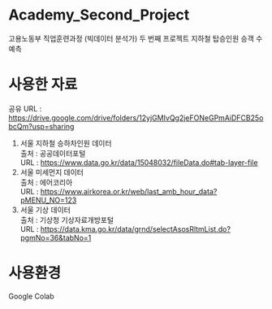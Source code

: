 # Academy_Second_Project
고용노동부 직업훈련과정 (빅데이터 분석가) 두 번째 프로젝트
지하철 탑승인원 승객 수 예측

# 사용한 자료
공유 URL : https://drive.google.com/drive/folders/12yjGMIvQg2jeFONeGPmAiDFCB25obcQm?usp=sharing  
1. 서울 지하철 승하차인원 데이터  
출처 : 공공데이터포털  
URL : https://www.data.go.kr/data/15048032/fileData.do#tab-layer-file  
2. 서울 미세먼지 데이터  
출처 : 에어코리아  
URL : https://www.airkorea.or.kr/web/last_amb_hour_data?pMENU_NO=123  
3.  서울 기상 데이터  
출처 : 기상청 기상자료개방포털  
URL : https://data.kma.go.kr/data/grnd/selectAsosRltmList.do?pgmNo=36&tabNo=1  



# 사용환경
Google Colab
